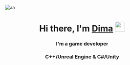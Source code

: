 ![аа](https://github.com/zmicerskii/zmicerskii/assets/89748954/1145f0b2-3616-4223-9105-b17b98531f47)
<h1 align="center">Hi there, I'm <a href="https://www.linkedin.com/in/dzmitryyesipovich/" target="_blank"> Dima</a> <img src="https://github.com/blackcater/blackcater/raw/main/images/Hi.gif" height="32"/></h1>
<h3 align="center"> I'm a game developer</h3>
<h3 align="center">C++/Unreal Engine & C#/Unity</h3>
<!--
**zmicerskii/zmicerskii** is a ✨ _special_ ✨ repository because its `README.md` (this file) appears on your GitHub profile.
